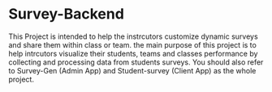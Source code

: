 # Survey-Backend
This Project is intended to help the instrcutors customize dynamic surveys and share them within class or team.
the main purpose of this project is to help intrcutors visualize their students, teams and classes performance by collecting and processing data from students surveys.
You should also refer to Survey-Gen (Admin App) and Student-survey (Client App) as the whole project.


